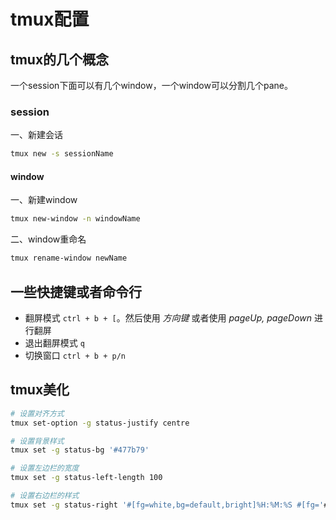 # tmux配置
## tmux的几个概念
一个session下面可以有几个window，一个window可以分割几个pane。



### session
一、新建会话
```bash
tmux new -s sessionName
```

#### window
一、新建window
```bash
tmux new-window -n windowName
```

二、window重命名
```bash
tmux rename-window newName
```

## 一些快捷键或者命令行
* 翻屏模式 `ctrl + b + [`。然后使用 *方向键* 或者使用 *pageUp, pageDown* 进行翻屏
* 退出翻屏模式 `q`
* 切换窗口 `ctrl + b + p/n`

## tmux美化
```bash
# 设置对齐方式
tmux set-option -g status-justify centre

# 设置背景样式
tmux set -g status-bg '#477b79'

# 设置左边栏的宽度
tmux set -g status-left-length 100

# 设置右边栏的样式
tmux set -g status-right '#[fg=white,bg=default,bright]%H:%M:%S #[fg='#bdc3c7']%Y-%m-%d %a'

```